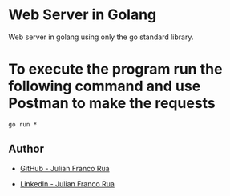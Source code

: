 # Web Server in Golang

Web server in golang using only the go standard library.


# To execute the program run the following command and use Postman to make the requests
```
go run *
```

## Author

* [GitHub - Julian Franco Rua](https://github.com/julianfrancor)

* [LinkedIn - Julian Franco Rua](https://www.linkedin.com/in/julianfrancor/)
